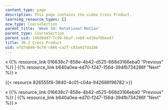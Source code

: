 ```yaml
---
content_type: page
description: This page contains the video Cross Product.
learning_resource_types: []
ocw_type: CourseSection
parent_title: 'Week 10: Rotational Motion'
parent_type: CourseSection
parent_uid: 146d8dd7-7c99-bbaf-ceb8-ed10af8bee47
title: 30.2 Cross Product
uid: efd7a840-9c70-c666-ca2f-c83a417da186
---
```


« {{% resource_link 016638c7-858e-4b42-d525-668d3166eba0 "Previous" %}} | {{% resource_link b640a0ea-ed70-f247-156d-394fb734286f "Next" %}} »

{{< resource 826555f8-3840-4c01-c04a-942686f96782 >}}

« {{% resource_link 016638c7-858e-4b42-d525-668d3166eba0 "Previous" %}} | {{% resource_link b640a0ea-ed70-f247-156d-394fb734286f "Next" %}} »